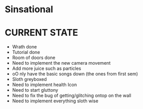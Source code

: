 # Sinsational

# CURRENT STATE

- Wrath done
- Tutorial done
- Room of doors done
- Need to implement the new camera movement
- Add more juice such as particles
- oO nly have the basic songs down (the ones from first sem)
- Sloth greyboxed
- Need to implement health Icon
- Need to start gluttony
- Need to fix the bug of getting/glitching ontop on the wall
- Need to implement everything sloth wise


 
